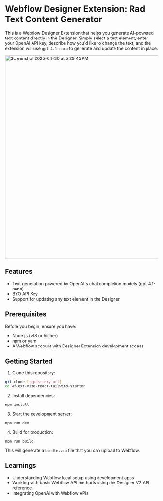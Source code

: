 # Webflow Designer Extension: Rad Text Content Generator
This is a Webflow Designer Extension that helps you generate AI-powered text content directly in the Designer. Simply select a text element, enter your OpenAI API key, describe how you'd like to change the text, and the extension will use `gpt-4.1-nano` to generate and update the content in place.

<img width="669" alt="Screenshot 2025-04-30 at 5 29 45 PM" src="https://github.com/user-attachments/assets/81f83122-ddbb-45c3-9ef2-4c15b1e469a4" />

## Features
- Text generation powered by OpenAI's chat completion models (gpt-4.1-nano)
- BYO API Key
- Support for updating any text element in the Designer

## Prerequisites
Before you begin, ensure you have:
- Node.js (v18 or higher)
- npm or yarn
- A Webflow account with Designer Extension development access

## Getting Started
1. Clone this repository:
```bash
git clone [repository-url]
cd wf-ext-vite-react-tailwind-starter
```

2. Install dependencies:
```bash
npm install
```

3. Start the development server:
```bash
npm run dev
```

4. Build for production:
```bash
npm run build
```
This will generate a `bundle.zip` file that you can upload to Webflow.

## Learnings
- Understanding Webflow local setup using development apps
- Working with basic Webflow API methods using the Designer V2 API reference
- Integrating OpenAI with Webflow APIs
